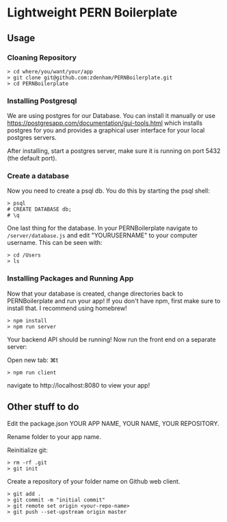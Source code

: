 Lightweight PERN Boilerplate
=============================

Usage
--------------------

### Cloaning Repository

```
> cd where/you/want/your/app
> git clone git@github.com:zdenham/PERNBoilerplate.git 
> cd PERNBoilerplate 
```

### Installing Postgresql

We are using postgres for our Database. You can install it manually or use https://postgresapp.com/documentation/gui-tools.html which installs postgres for you and provides a graphical user interface for your local postgres servers. 

After installing, start a postgres server, make sure it is running on port 5432 (the default port).

### Create a database

Now you need to create a psql db. You do this by starting the psql shell:

```
> psql
# CREATE DATABASE db;
# \q
```

One last thing for the database. In your PERNBoilerplate navigate to ```/server/database.js``` and edit "YOURUSERNAME" to your computer username. This can be seen with:

```
> cd /Users
> ls
```

### Installing Packages and Running App

Now that your database is created, change directories back to PERNBoilerplate and run your app! If you don't have npm, first make sure to install that. I recommend using homebrew!

```
> npm install 
> npm run server 
```

Your backend API should be running! Now run the front end on a separate server:

Open new tab: ⌘t

```
> npm run client
```

navigate to http://localhost:8080 to view your app!


Other stuff to do
--------------------

Edit the package.json YOUR APP NAME, YOUR NAME, YOUR REPOSITORY.

Rename folder to your app name.

Reinitialize git:

```
> rm -rf .git
> git init
```

Create a repository of your folder name on Github web client.

```
> git add .
> git commit -m "initial commit"
> git remote set origin <your-repo-name>
> git push --set-upstream origin master
```

